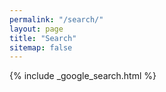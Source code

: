 ```yaml
---
permalink: "/search/"
layout: page
title: "Search"
sitemap: false
---
```


{% include _google_search.html %}
